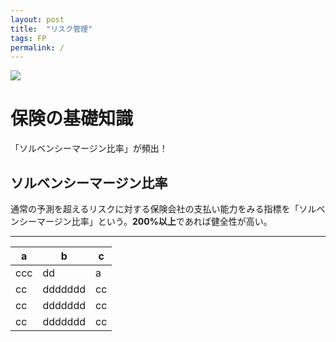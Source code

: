 ```yaml
---
layout: post
title:  "リスク管理"
tags: FP
permalink: /
---
```


![]({{site.baseurl}}/assets/images/moneygone.png)

# 保険の基礎知識
「ソルベンシーマージン比率」が頻出！

## ソルベンシーマージン比率
通常の予測を超えるリスクに対する保険会社の支払い能力をみる指標を「ソルベンシーマージン比率」という。**200%以上**であれば健全性が高い。

---
|a|b|c|
|---|---|---|
|ccc|dd|a|
|cc|ddddddd|cc|
|cc|ddddddd|cc|
|cc|ddddddd|cc|
